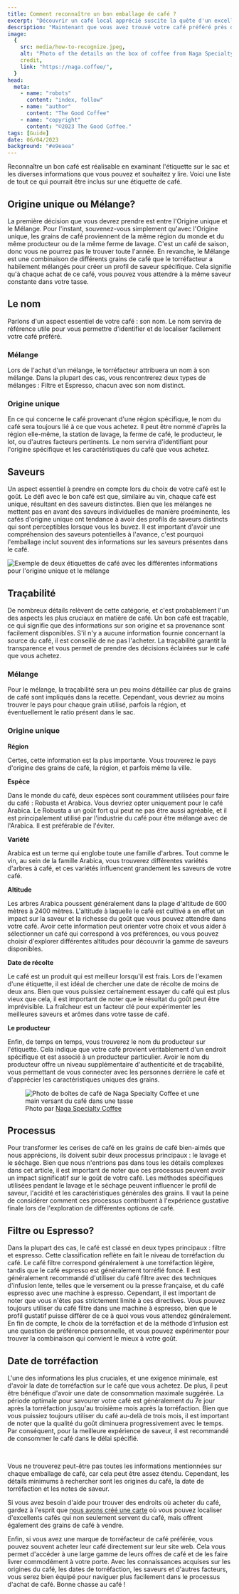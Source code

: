 ```yaml
---
title: Comment reconnaître un bon emballage de café ?
excerpt: "Découvrir un café local apprécié suscite la quête d'un excellent café à la maison. Rendez-vous dans un café ou chez un torréfacteur pour acheter des grains, ou des petits magasins peuvent également en proposer. La clé réside dans l'évaluation de la qualité du café."
description: "Maintenant que vous avez trouvé votre café préféré près de chez vous, vous vous demandez peut-être comment trouver un bon café à déguster à la maison. Il est généralement préférable de vous rendre directement dans votre café habituel ou chez un torréfacteur pour acheter des grains, mais parfois, des petits magasins proposent également des grains de café. La partie difficile consiste à déterminer si ce café est de bonne qualité."
image:
  {
    src: media/how-to-recognize.jpeg,
    alt: "Photo of the details on the box of coffee from Naga Specialty Coffee",
    credit,
    link: "https://naga.coffee/",
  }
head:
  meta:
    - name: "robots"
      content: "index, follow"
    - name: "author"
      content: "The Good Coffee"
    - name: "copyright"
      content: "©2023 The Good Coffee."
tags: [Guide]
date: 06/04/2023
background: "#e9eaea"
---
```


Reconnaître un bon café est réalisable en examinant l'étiquette sur le sac et les diverses informations que vous pouvez et souhaitez y lire. Voici une liste de tout ce qui pourrait être inclus sur une étiquette de café.

## Origine unique ou Mélange?

La première décision que vous devrez prendre est entre l'Origine unique et le Mélange. Pour l'instant, souvenez-vous simplement qu'avec l'Origine unique, les grains de café proviennent de la même région du monde et du même producteur ou de la même ferme de lavage. C'est un café de saison, donc vous ne pourrez pas le trouver toute l'année. En revanche, le Mélange est une combinaison de différents grains de café que le torréfacteur a habilement mélangés pour créer un profil de saveur spécifique. Cela signifie qu'à chaque achat de ce café, vous pouvez vous attendre à la même saveur constante dans votre tasse.

## Le nom

Parlons d'un aspect essentiel de votre café : son nom. Le nom servira de référence utile pour vous permettre d'identifier et de localiser facilement votre café préféré.

### Mélange

Lors de l'achat d'un mélange, le torréfacteur attribuera un nom à son mélange. Dans la plupart des cas, vous rencontrerez deux types de mélanges : Filtre et Espresso, chacun avec son nom distinct.

### Origine unique

En ce qui concerne le café provenant d'une région spécifique, le nom du café sera toujours lié à ce que vous achetez. Il peut être nommé d'après la région elle-même, la station de lavage, la ferme de café, le producteur, le lot, ou d'autres facteurs pertinents. Le nom servira d'identifiant pour l'origine spécifique et les caractéristiques du café que vous achetez.

## Saveurs

Un aspect essentiel à prendre en compte lors du choix de votre café est le goût. Le défi avec le bon café est que, similaire au vin, chaque café est unique, résultant en des saveurs distinctes. Bien que les mélanges ne mettent pas en avant des saveurs individuelles de manière proéminente, les cafés d'origine unique ont tendance à avoir des profils de saveurs distincts qui sont perceptibles lorsque vous les buvez. Il est important d'avoir une compréhension des saveurs potentielles à l'avance, c'est pourquoi l'emballage inclut souvent des informations sur les saveurs présentes dans le café.

![Exemple de deux étiquettes de café avec les différentes informations pour l'origine unique et le mélange](media/coffee-label.jpeg)

## Traçabilité

De nombreux détails relèvent de cette catégorie, et c'est probablement l'un des aspects les plus cruciaux en matière de café. Un bon café est traçable, ce qui signifie que des informations sur son origine et sa provenance sont facilement disponibles. S'il n'y a aucune information fournie concernant la source du café, il est conseillé de ne pas l'acheter. La traçabilité garantit la transparence et vous permet de prendre des décisions éclairées sur le café que vous achetez.

### Mélange

Pour le mélange, la traçabilité sera un peu moins détaillée car plus de grains de café sont impliqués dans la recette. Cependant, vous devriez au moins trouver le pays pour chaque grain utilisé, parfois la région, et éventuellement le ratio présent dans le sac.

### Origine unique

**Région**

Certes, cette information est la plus importante. Vous trouverez le pays d'origine des grains de café, la région, et parfois même la ville.

**Espèce**

Dans le monde du café, deux espèces sont couramment utilisées pour faire du café : Robusta et Arabica. Vous devriez opter uniquement pour le café Arabica. Le Robusta a un goût fort qui peut ne pas être aussi agréable, et il est principalement utilisé par l'industrie du café pour être mélangé avec de l'Arabica. Il est préférable de l'éviter.

**Variété**

Arabica est un terme qui englobe toute une famille d'arbres. Tout comme le vin, au sein de la famille Arabica, vous trouverez différentes variétés d'arbres à café, et ces variétés influencent grandement les saveurs de votre café.

**Altitude**

Les arbres Arabica poussent généralement dans la plage d'altitude de 600 mètres à 2400 mètres. L'altitude à laquelle le café est cultivé a en effet un impact sur la saveur et la richesse du goût que vous pouvez attendre dans votre café. Avoir cette information peut orienter votre choix et vous aider à sélectionner un café qui correspond à vos préférences, ou vous pouvez choisir d'explorer différentes altitudes pour découvrir la gamme de saveurs disponibles.

**Date de récolte**

Le café est un produit qui est meilleur lorsqu'il est frais. Lors de l'examen d'une étiquette, il est idéal de chercher une date de récolte de moins de deux ans. Bien que vous puissiez certainement essayer du café qui est plus vieux que cela, il est important de noter que le résultat du goût peut être imprévisible. La fraîcheur est un facteur clé pour expérimenter les meilleures saveurs et arômes dans votre tasse de café.

**Le producteur**

Enfin, de temps en temps, vous trouverez le nom du producteur sur l'étiquette. Cela indique que votre café provient véritablement d'un endroit spécifique et est associé à un producteur particulier. Avoir le nom du producteur offre un niveau supplémentaire d'authenticité et de traçabilité, vous permettant de vous connecter avec les personnes derrière le café et d'apprécier les caractéristiques uniques des grains.

<figure>
  <img src="media/naga-coffee-collection.jpg" alt="Photo de boîtes de café de Naga Specialty Coffee et une main versant du café dans une tasse" />
  <figcaption>
    Photo par
    <a href="https://naga.coffee/" 
      target="_blank">Naga Specialty Coffee</a>
  </figcaption>
</figure>

## Processus

Pour transformer les cerises de café en les grains de café bien-aimés que nous apprécions, ils doivent subir deux processus principaux : le lavage et le séchage. Bien que nous n'entrions pas dans tous les détails complexes dans cet article, il est important de noter que ces processus peuvent avoir un impact significatif sur le goût de votre café. Les méthodes spécifiques utilisées pendant le lavage et le séchage peuvent influencer le profil de saveur, l'acidité et les caractéristiques générales des grains. Il vaut la peine de considérer comment ces processus contribuent à l'expérience gustative finale lors de l'exploration de différentes options de café.

## Filtre ou Espresso?

Dans la plupart des cas, le café est classé en deux types principaux : filtre et espresso. Cette classification reflète en fait le niveau de torréfaction du café. Le café filtre correspond généralement à une torréfaction légère, tandis que le café espresso est généralement torréfié foncé. Il est généralement recommandé d'utiliser du café filtre avec des techniques d'infusion lente, telles que le versement ou la presse française, et du café espresso avec une machine à espresso. Cependant, il est important de noter que vous n'êtes pas strictement limité à ces directives. Vous pouvez toujours utiliser du café filtre dans une machine à espresso, bien que le profil gustatif puisse différer de ce à quoi vous vous attendez généralement. En fin de compte, le choix de la torréfaction et de la méthode d'infusion est une question de préférence personnelle, et vous pouvez expérimenter pour trouver la combinaison qui convient le mieux à votre goût.

## Date de torréfaction

L'une des informations les plus cruciales, et une exigence minimale, est d'avoir la date de torréfaction sur le café que vous achetez. De plus, il peut être bénéfique d'avoir une date de consommation maximale suggérée. La période optimale pour savourer votre café est généralement du 7e jour après la torréfaction jusqu'au troisième mois après la torréfaction. Bien que vous puissiez toujours utiliser du café au-delà de trois mois, il est important de noter que la qualité du goût diminuera progressivement avec le temps. Par conséquent, pour la meilleure expérience de saveur, il est recommandé de consommer le café dans le délai spécifié.

<br />

Vous ne trouverez peut-être pas toutes les informations mentionnées sur chaque emballage de café, car cela peut être assez étendu. Cependant, les détails minimums à rechercher sont les origines du café, la date de torréfaction et les notes de saveur.

Si vous avez besoin d'aide pour trouver des endroits où acheter du café, gardez à l'esprit que [nous avons créé une carte](https://the-good-coffee-places.com/) où vous pouvez localiser d'excellents cafés qui non seulement servent du café, mais offrent également des grains de café à vendre.

Enfin, si vous avez une marque de torréfacteur de café préférée, vous pouvez souvent acheter leur café directement sur leur site web. Cela vous permet d'accéder à une large gamme de leurs offres de café et de les faire livrer commodément à votre porte. Avec les connaissances acquises sur les origines du café, les dates de torréfaction, les saveurs et d'autres facteurs, vous serez bien équipé pour naviguer plus facilement dans le processus d'achat de café. Bonne chasse au café !
